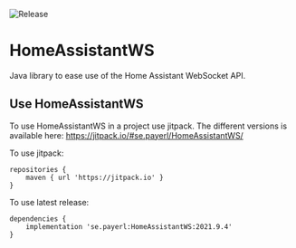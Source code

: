 ![Release](https://jitpack.io/v/se.payerl/HomeAssistantWS.svg)
# HomeAssistantWS
Java library to ease use of the Home Assistant WebSocket API.

## Use HomeAssistantWS
To use HomeAssistantWS in a project use jitpack.
The different versions is available here:  https://jitpack.io/#se.payerl/HomeAssistantWS/

To use jitpack:
```
repositories {
    maven { url 'https://jitpack.io' }
}
```

To use latest release:
```
dependencies {
    implementation 'se.payerl:HomeAssistantWS:2021.9.4'
}
```